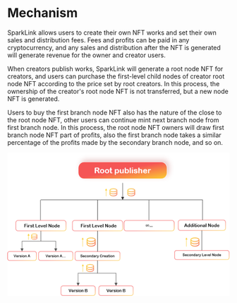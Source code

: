 # Mechanism

SparkLink allows users to create their own NFT works and set their own sales and distribution fees. Fees and profits can be paid in any cryptocurrency, and any sales and distribution after the NFT is generated will generate revenue for the owner and creator users.

When creators publish works, SparkLink will generate a root node NFT for creators, and users can purchase the first-level child nodes of creator root node NFT according to the price set by root creators. In this process, the ownership of the creator's root node NFT is not transferred, but a new node NFT is generated.

Users to buy the first branch node NFT also has the nature of the close to the root node NFT, other users can continue mint next branch node from first branch node. In this process, the root node NFT owners will draw first branch node NFT part of profits, also the first branch node takes a similar percentage of the profits made by the secondary branch node, and so on.

![](<.gitbook/assets/image (7).png>)
